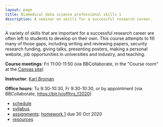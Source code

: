 ```yaml
---
layout: page
title: Biomedical data science professional skills 1
description: A seminar on skills for a successful research career.
---
```


A variety of skills that are important for a successful research
career are often left to students to develop on their own. This course
attempts to fill many of those gaps, including writing and reviewing
papers, security research funding, giving talks, presenting posters,
making a personal website, job opportunities in universities and
industry, and teaching.

**Course meetings**: Fri 11:00-11:50 (via BBCollaborate, in the
"Course room" at the [Canvas site](https://canvas.wisc.edu))

**Instructor**: [Karl Broman](https://kbroman.org)

**Office hours**: Tu 9:30-10:30, Fr 9:30-10:30, or by appointment
(via BBCollaborate, <https://bit.ly/offhrs_f2020>)

- [schedule](schedule.html)
- [syllabus](syllabus.html)
- [assignments](assignments.html): [homework 1](homework1.html) due 30 Oct 2020
- [resources](resources.html)
